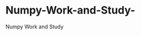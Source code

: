   # Numpy-Work-and-Study-
Numpy Work and Study 
                
                
              
                     
                  
                                                         
                             
                  
                    
                                                                                                     
                                                                                                           
                                                                                 
                                                                                                                                                                                    
                                                
                                                                                                                                                                                                       
                                                                                                                                
                                                                                                                                                                                                                                                                                                                   
                                                                                                                                                                             
                                                                                                                                                                
                                                                                                                                                                       
                                                                                                       
                                                                                                    
                                                                        
                    
